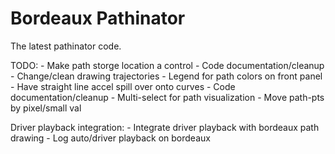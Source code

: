 # Bordeaux Pathinator

The latest pathinator code.


TODO:
	- Make path storge location a control
	- Code documentation/cleanup
	- Change/clean drawing trajectories
	- Legend for path colors on front panel
	- Have straight line accel spill over onto curves
	- Code documentation/cleanup
	- Multi-select for path visualization
	- Move path-pts by pixel/small val

Driver playback integration:
	- Integrate driver playback with bordeaux path drawing
	- Log auto/driver playback on bordeaux 
